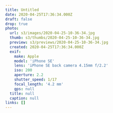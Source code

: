 ```yaml
---
title: Untitled
date: 2020-04-25T17:36:34.000Z
draft: false
drop: true
photo:
  url: s3/images/2020-04-25-10-36-34.jpg
  thumb: s3/thumbs/2020-04-25-10-36-34.jpg
  preview: s3/previews/2020-04-25-10-36-34.jpg
  created: 2020-04-25T17:36:34.000Z
  exif:
    make: Apple
    model: 'iPhone SE'
    lens: 'iPhone SE back camera 4.15mm f/2.2'
    iso: 200
    aperture: 2.2
    shutter_speed: 1/17
    focal_length: '4.2 mm'
    gps: null
  title: null
  caption: null
links: []
---
```

